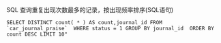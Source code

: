 SQL 查询重复出现次数最多的记录，按出现频率排序\(SQL语句\)

    SELECT DISTINCT count( * ) AS count,journal_id FROM `car_journal_praise`  WHERE status = 1 GROUP BY journal_id  ORDER BY count DESC LIMIT 10"




